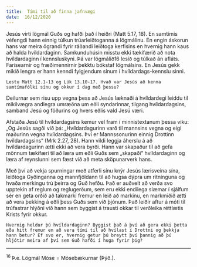 ```yaml
---
title:  Tími til að finna jafnvægi
date:  16/12/2020
---
```


Jesús virti lögmál Guðs og hafði það í heiðri (Matt 5.17, 18). En samtímis véfengdi hann einnig túlkun trúarleiðtoganna á lögmálinu. En engin áskorun hans var meira ögrandi fyrir ráðandi leiðtoga kerfisins en hvernig hann kaus að halda hvíldardaginn. Samkunduhúsin misstu ekki tækifærið að nota hvíldardaginn í kennsluskyni. Þá var lögmálið16 lesið og túlkað án afláts. Farísearnir og fræðimennirnir þekktu bókstaf lögmálsins. En Jesús gekk mikið lengra er hann kenndi fylgjendum sínum í hvíldardags-kennslu sinni.

`Lestu Matt 12.1-13 og Lúk 13.10-17. Hvað var Jesús að kenna samtímafólki sínu og okkur í dag með þessu?`

Deilurnar sem risu upp vegna þess að Jesús læknaði á hvíldardegi leiddu til mikilvægra andlegra umræðna um eðli syndarinnar, tilgang hvíldardagsins, samband Jesú og föðurins og hvers eðlis vald Jesú væri.

Afstaða Jesú til hvíldardagsins kemur vel fram í minnistextanum þessa viku: „Og Jesús sagði við þá: „Hvíldardagurinn varð til mannsins vegna og eigi maðurinn vegna hvíldardagsins. Því er Mannssonurinn einnig Drottinn hvíldardagsins“ (Mrk 2.27, 28). Hann vildi leggja áherslu á að hvíldardagurinn ætti ekki að vera byrði. Hann var skapaður til að gefa mönnum tækifæri til að læra um eðli Guðs sem „skapaði“ hvíldardaginn og læra af reynslunni sem fæst við að meta sköpunarverk hans.

Með því að vekja spurningar með atferli sínu knýr Jesús lærisveina sína, leiðtoga Gyðinganna og mannfjöldann til að hugsa dýpra um ritninguna og hvaða merkingu trú þeirra og Guð hefðu. Það er auðvelt að verða svo upptekin af reglum og reglugerðum, sem eru ekki endilega slæmar í sjálfum sér en geta orðið að takmarki fremur en leið að markinu, en markmiðið ætti að vera þekking á eðli þess Guðs sem við þjónum. Það leiðir aftur á móti til trúfastrar hlýðni við hann sem byggist á trausti okkar til verðleika réttlætis Krists fyrir okkur.

`Hvernig heldur þú hvíldardaginn? Byggist það á því að gera ekki þetta eða hitt fremur en að vera tími til að hvílast í Drottni og þekkja hann betur? Ef svo er, hvernig getur þú breytt því þannig að þú hljótir meira af því sem Guð hafði í huga fyrir þig?`

---

<sup>16</sup> Þ.e. Lögmál Móse = Mósebækurnar (Þýð.).